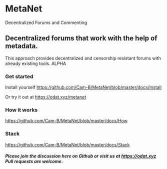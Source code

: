 # MetaNet
Decentralized Forums and Commenting

## Decentralized forums that work with the help of metadata.
This approach provides decentralized and censorship resistant forums with already existing tools.
ALPHA

### Get started

Install yourself
https://github.com/Cam-B/MetaNet/blob/master/docs/Install

Or try it out at
https://odat.xyz/metanet


### How it works
https://github.com/Cam-B/MetaNet/blob/master/docs/How

### Stack
https://github.com/Cam-B/MetaNet/blob/master/docs/Stack


##### Please join the discussion here on Github or visit us at https://odat.xyz Pull requests are welcome.






